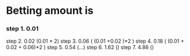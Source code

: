 # Betting amount is 
### step 1.  0.01
step 2.  0.02 (0.01 * 2)
step 3.  0.06 ( (0.01 +0.02 )*2 )
step 4.  0.18 ( (0.01 + 0.02 + 0.06)*2  )
step 5.  0.54  (...)
step 6.  1.62 ()
step 7.  4.86 ()





